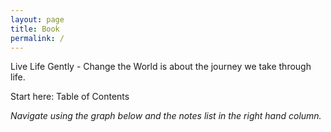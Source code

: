 ```yaml
---
layout: page
title: Book
permalink: /
---
```


Live Life Gently - Change the World is about the journey we take through life.

Start here: Table of Contents

*Navigate using the graph below and the notes list in the right hand column.*